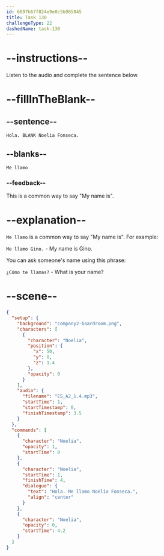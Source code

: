 ```yaml
---
id: 6897b67f824e9e0c5b985845
title: Task 130
challengeType: 22
dashedName: task-130
---
```


<!-- Noelia: Hola. Me llamo Noelia Fonseca. -->

# --instructions--

Listen to the audio and complete the sentence below.

# --fillInTheBlank--

## --sentence--

`Hola. BLANK Noelia Fonseca.`

## --blanks--

`Me llamo`

### --feedback--

This is a common way to say "My name is".

# --explanation--

`Me llamo` is a common way to say "My name is". For example:

`Me llamo Gino.` - My name is Gino.

You can ask someone's name using this phrase:

`¿Cómo te llamas?` - What is your name?

# --scene--

```json
{
  "setup": {
    "background": "company2-boardroom.png",
    "characters": [
      {
        "character": "Noelia",
        "position": {
          "x": 50,
          "y": 0,
          "z": 1.4
        },
        "opacity": 0
      }
    ],
    "audio": {
      "filename": "ES_A2_1.4.mp3",
      "startTime": 1,
      "startTimestamp": 0,
      "finishTimestamp": 3.5
    }
  },
  "commands": [
    {
      "character": "Noelia",
      "opacity": 1,
      "startTime": 0
    },
    {
      "character": "Noelia",
      "startTime": 1,
      "finishTime": 4,
      "dialogue": {
        "text": "Hola. Me llamo Noelia Fonseca.",
        "align": "center"
      }
    },
    {
      "character": "Noelia",
      "opacity": 0,
      "startTime": 4.2
    }
  ]
}
```
